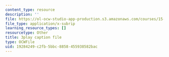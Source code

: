 ```yaml
---
content_type: resource
description: ''
file: https://ol-ocw-studio-app-production.s3.amazonaws.com/courses/15-s50-how-to-win-at-texas-holdem-poker-january-iap-2016/19284249c2fb5bbc8858455938582bac_KTzFk1s2ymE.vtt
file_type: application/x-subrip
learning_resource_types: []
resourcetype: Other
title: 3play caption file
type: OCWFile
uid: 19284249-c2fb-5bbc-8858-455938582bac
---
```

